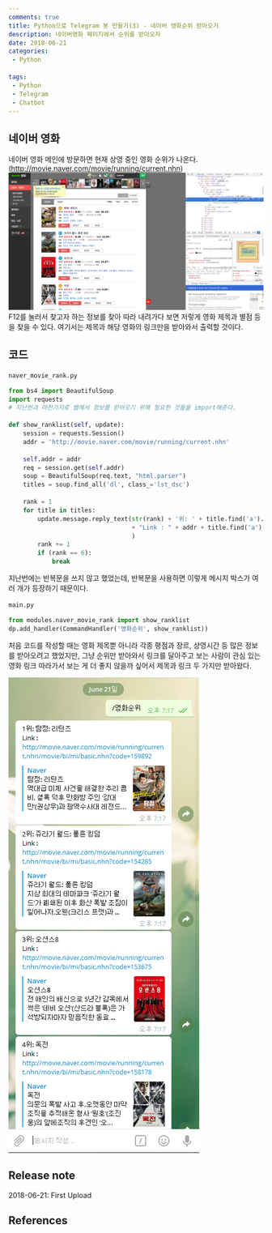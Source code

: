 ```yaml
---
comments: true
title: Python으로 Telegram 봇 만들기(3) - 네이버 영화순위 받아오기
description: 네이버영화 페이지에서 순위를 받아오자
date: 2018-06-21
categories:
 - Python

tags:
 - Python
 - Telegram
 - Chatbot
---
```


## 네이버 영화
네이버 영화 메인에 방문하면 현재 상영 중인 영화 순위가 나온다.(http://movie.naver.com/movie/running/current.nhn)
![](https://github.com/mikail0205/mikail0205.github.io/blob/master/assets/images/2018/telegrambot/part3/naver_movie.png?raw=true)
F12를 눌러서 찾고자 하는 정보를 찾아 따라 내려가다 보면 저렇게 영화 제목과 별점 등을 찾을 수 있다. 여기서는 제목과 해당 영화의 링크만을 받아와서 출력할 것이다.

## 코드
`naver_movie_rank.py`
``` python
from bs4 import BeautifulSoup
import requests
# 지난번과 마찬가지로 웹에서 정보를 받아오기 위해 필요한 것들을 import해준다.

def show_ranklist(self, update):
    session = requests.Session()
    addr = 'http://movie.naver.com/movie/running/current.nhn'

    self.addr = addr
    req = session.get(self.addr)
    soup = BeautifulSoup(req.text, "html.parser")
    titles = soup.find_all('dl', class_='lst_dsc')

    rank = 1
    for title in titles:
        update.message.reply_text(str(rank) + '위: ' + title.find('a').text + "\n"
                                  + "Link : " + addr + title.find('a')['href'] + "\n"
                                  )
        rank += 1
        if (rank == 6):
            break
```
지난번에는 반복문을 쓰지 않고 했었는데, 반복문을 사용하면 이렇게 메시지 박스가 여러 개가 등장하기 때문이다.

`main.py`
``` python
from modules.naver_movie_rank import show_ranklist
dp.add_handler(CommandHandler('영화순위', show_ranklist))
```

처음 코드를 작성할 때는 영화 제목뿐 아니라 각종 평점과 장르, 상영시간 등 많은 정보를 받아오려고 했었지만, 그냥 순위만 받아와서 링크를 달아주고 보는 사람이 관심 있는 영화 링크 따라가서 보는 게 더 좋지 않을까 싶어서 제목과 링크 두 가지만 받아왔다.

![](https://github.com/mikail0205/mikail0205.github.io/blob/master/assets/images/2018/telegrambot/part3/show_movie_rank.PNG?raw=true)

## Release note
2018-06-21: First Upload
## References